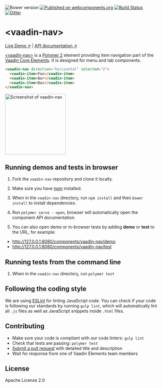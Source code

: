![Bower version](https://img.shields.io/bower/v/vaadin-nav.svg)
[![Published on webcomponents.org](https://img.shields.io/badge/webcomponents.org-published-blue.svg)](https://beta.webcomponents.org/element/vaadin/vaadin-nav)
[![Build Status](https://travis-ci.org/vaadin/vaadin-nav.svg?branch=master)](https://travis-ci.org/vaadin/vaadin-nav)
[![Gitter](https://badges.gitter.im/Join%20Chat.svg)](https://gitter.im/vaadin/vaadin-core-elements?utm_source=badge&utm_medium=badge&utm_campaign=pr-badge)

# &lt;vaadin-nav&gt;

[Live Demo ↗](https://cdn.vaadin.com/vaadin-core-elements/master/vaadin-nav/demo/)
|
[API documentation ↗](https://cdn.vaadin.com/vaadin-core-elements/master/vaadin-nav/)


[&lt;vaadin-nav&gt;](https://vaadin.com/elements/-/element/vaadin-nav) is a [Polymer 2](http://polymer-project.org) element providing item navigation part of the [Vaadin Core Elements](https://vaadin.com/elements). It is designed for menu and tab components.

<!--
```
<custom-element-demo>
  <template>
    <script src="../webcomponentsjs/webcomponents-lite.js"></script>
    <link rel="import" href="vaadin-nav.html">
    <next-code-block>
    </next-code-block>
  </template>
</custom-element-demo>
```
-->
```html
<vaadin-nav direction="horizontal" selected="2">
  <vaadin-item>Foo</vaadin-item>
  <vaadin-item>Bar</vaadin-item>
  <vaadin-item>Baz</vaadin-item>
</vaadin-nav>
```

[<img src="https://raw.githubusercontent.com/vaadin/vaadin-nav/master/screenshot.png" width="200" alt="Screenshot of vaadin-nav">](https://vaadin.com/elements/-/element/vaadin-nav)


## Running demos and tests in browser

1. Fork the `vaadin-nav` repository and clone it locally.

1. Make sure you have [npm](https://www.npmjs.com/) installed.

1. When in the `vaadin-nav` directory, run `npm install` and then `bower install` to install dependencies.

1. Run `polymer serve --open`, browser will automatically open the component API documentation.

1. You can also open demo or in-browser tests by adding **demo** or **test** to the URL, for example:

  - http://127.0.0.1:8080/components/vaadin-nav/demo
  - http://127.0.0.1:8080/components/vaadin-nav/test


## Running tests from the command line

1. When in the `vaadin-nav` directory, run `polymer test`


## Following the coding style

We are using [ESLint](http://eslint.org/) for linting JavaScript code. You can check if your code is following our standards by running `gulp lint`, which will automatically lint all `.js` files as well as JavaScript snippets inside `.html` files.


## Contributing

  - Make sure your code is compliant with our code linters: `gulp lint`
  - Check that tests are passing: `polymer test`
  - [Submit a pull request](https://www.digitalocean.com/community/tutorials/how-to-create-a-pull-request-on-github) with detailed title and description
  - Wait for response from one of Vaadin Elements team members


## License

Apache License 2.0
